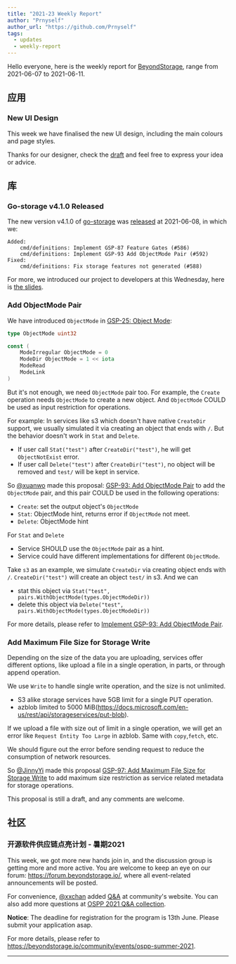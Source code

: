 ```yaml
---
title: "2021-23 Weekly Report"
author: "Prnyself"
author_url: "https://github.com/Prnyself"
tags:
  - updates
  - weekly-report
---
```


Hello everyone, here is the weekly report for [BeyondStorage](https://beyondstorage.io), range from 2021-06-07 to 2021-06-11.

## 应用

### New UI Design

This week we have finalised the new UI design, including the main colours and page styles.

Thanks for our designer, check the [draft](https://www.figma.com/file/xSri76AIgzMUA3Gxs11GO0/Data-Migration-UI-Design?node-id=4%3A180) and feel free to express your idea or advice.

## 库

### Go-storage v4.1.0 Released

The new version v4.1.0 of [go-storage][] was [released](https://github.com/beyondstorage/go-storage/releases/tag/v4.1.0) at 2021-06-08, in which we:
```
Added:
    cmd/definitions: Implement GSP-87 Feature Gates (#586)
    cmd/definitions: Implement GSP-93 Add ObjectMode Pair (#592)
Fixed:
    cmd/definitions: Fix storage features not generated (#588)
```

For more, we introduced our project to developers at this Wednesday, here is [the slides](https://docs.google.com/presentation/d/13Wm4d4OqO0WJ9Y0ZZ7NsjvfLqDilSkGX94qc1e7w87k/edit#slide=id.p).

### Add ObjectMode Pair

We have introduced `ObjectMode` in [GSP-25: Object Mode](https://github.com/beyondstorage/specs/blob/master/rfcs/25-object-mode.md):

```go
type ObjectMode uint32

const (
    ModeIrregular ObjectMode = 0
    ModeDir ObjectMode = 1 << iota
    ModeRead
    ModeLink
)
```

But it's not enough, we need `ObjectMode` pair too. For example, the `Create` operation needs `ObjectMode` to create a new object. And `ObjectMode` COULD be used as input restriction for operations.

For example: In services like s3 which doesn't have native `CreateDir` support, we usually simulated it via creating an object that ends with `/`. But the behavior doesn't work in `Stat` and `Delete`.

  - If user call `Stat("test")` after `CreateDir("test")`, he will get `ObjectNotExist` error.
  - If user call `Delete("test")` after `CreateDir("test")`, no object will be removed and `test/` will be kept in service.

So [@xuanwo][] made this proposal: [GSP-93: Add ObjectMode Pair](https://github.com/beyondstorage/specs/blob/master/rfcs/93-add-object-mode-pair.md) to add the `ObjectMode` pair, and this pair COULD be used in the following operations:

  - `Create`: set the output object's `ObjectMode`
  - `Stat`: ObjectMode hint, returns error if `ObjectMode` not meet.
  - `Delete`: ObjectMode hint

For `Stat` and `Delete`

  - Service SHOULD use the `ObjectMode` pair as a hint.
  - Service could have different implementations for different `ObjectMode`.

Take `s3` as an example, we simulate `CreateDir` via creating object ends with `/`. `CreateDir("test")` will create an object `test/` in s3. And we can

  - stat this object via `Stat("test", pairs.WithObjectMode(types.ObjectModeDir))`
  - delete this object via `Delete("test", pairs.WithObjectMode(types.ObjectModeDir))`

For more details, please refer to [Implement GSP-93: Add ObjectMode Pair](https://github.com/beyondstorage/go-storage/issues/591).

### Add Maximum File Size for Storage Write

Depending on the size of the data you are uploading, services offer different options, like upload a file in a single operation, in parts, or through append operation.

We use `Write` to handle single write operation, and the size is not unlimited.

  - S3 alike storage services have 5GB limit for a single PUT operation.
  - azblob limited to 5000 MiB(<https://docs.microsoft.com/en-us/rest/api/storageservices/put-blob>).

If we upload a file with size out of limit in a single operation, we will get an error like `Request Entity Too Large` in azblob. Same with `copy`,`fetch`, etc.

We should figure out the error before sending request to reduce the consumption of network resources.

So [@JinnyYi][] made this proposal [GSP-97: Add Maximum File Size for Storage Write](https://github.com/beyondstorage/specs/pull/97) to add maximum size restriction as service related metadata for storage operations.

This proposal is still a draft, and any comments are welcome.

## 社区

### 开源软件供应链点亮计划 - 暑期2021

This week, we got more new hands join in, and the discussion group is getting more and more active. You are welcome to keep an eye on our forum: <https://forum.beyondstorage.io/>, where all event-related announcements will be posted.

For convenience, [@xxchan][] added [Q&A](https://beyondstorage.io/community/events/ospp-summer-2021#qa) at community's website. You can also add more questions at [OSPP 2021 Q&A collection](https://forum.beyondstorage.io/t/ospp-2021-q-a-collection/86).

**Notice**: The deadline for registration for the program is 13th June. Please submit your application asap.

For more details, please refer to <https://beyondstorage.io/community/events/ospp-summer-2021>.

---

[go-storage]: https://github.com/beyondstorage/go-storage

[@JinnyYi]: https://github.com/JinnyYi

[@xuanwo]: https://github.com/Xuanwo

[@xxchan]: https://github.com/xxchan
